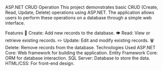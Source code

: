ASP.NET CRUD Operation
This project demonstrates basic CRUD (Create, Read, Update, Delete) operations using ASP.NET. The application allows users to perform these operations on a database through a simple web interface.

Features
📝 Create: Add new records to the database.
👁️ Read: View or retrieve existing records.
✏️ Update: Edit and modify existing records.
🗑️ Delete: Remove records from the database.
Technologies Used
ASP.NET Core: Web framework for building the application.
Entity Framework Core: ORM for database interaction.
SQL Server: Database to store the data.
HTML/CSS: For front-end design.